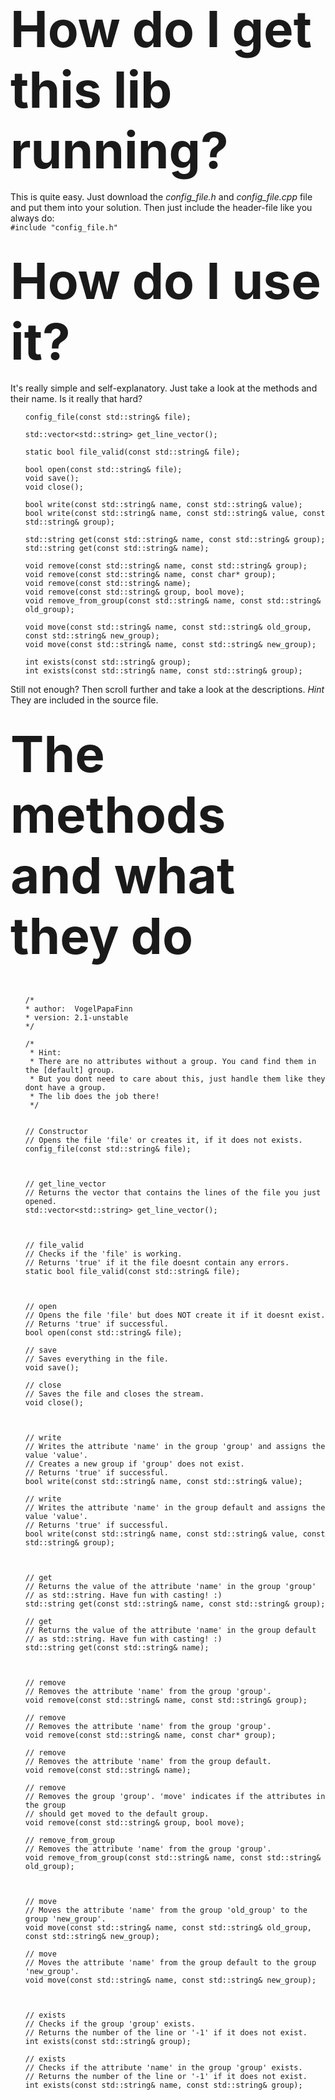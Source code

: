 <h2><font style="font-size:80px">How do I get this lib running?</font></h2>

<p>
  This is quite easy. Just download the <i>config_file.h</i> and <i>config_file.cpp</i> file and put them into your solution.
  Then just include the header-file like you always do:
  <br/><code>#include "config_file.h"</code>
</p>

<h2><font style="font-size:80px">How do I use it?</font></h2>

<p>
  It's really simple and self-explanatory. Just take a look at the methods and their name. Is it really that hard?
  
  <ul>
  
    config_file(const std::string& file);

    std::vector<std::string> get_line_vector();

    static bool file_valid(const std::string& file);
	
    bool open(const std::string& file);
    void save();
    void close();

    bool write(const std::string& name, const std::string& value);
    bool write(const std::string& name, const std::string& value, const std::string& group);

    std::string get(const std::string& name, const std::string& group);
    std::string get(const std::string& name);

    void remove(const std::string& name, const std::string& group);
    void remove(const std::string& name, const char* group);
    void remove(const std::string& name);
    void remove(const std::string& group, bool move);
    void remove_from_group(const std::string& name, const std::string& old_group);

    void move(const std::string& name, const std::string& old_group, const std::string& new_group);
    void move(const std::string& name, const std::string& new_group);

    int exists(const std::string& group);
    int exists(const std::string& name, const std::string& group);
  </ul>

  Still not enough? Then scroll further and take a look at the descriptions. *Hint* They are included in the source file.

  <h2><font style="font-size:80px">The methods and what they do</font></h2>

  <br/>

  <ul>

	/* 
	* author:  VogelPapaFinn
	* version: 2.1-unstable
	*/

	/*
	 * Hint:
	 * There are no attributes without a group. You cand find them in the [default] group.
	 * But you dont need to care about this, just handle them like they dont have a group.
	 * The lib does the job there!
	 */


	// Constructor
	// Opens the file 'file' or creates it, if it does not exists.
	config_file(const std::string& file);



	// get_line_vector
	// Returns the vector that contains the lines of the file you just opened.
	std::vector<std::string> get_line_vector();



	// file_valid
	// Checks if the 'file' is working.
	// Returns 'true' if it the file doesnt contain any errors.
	static bool file_valid(const std::string& file);



	// open
	// Opens the file 'file' but does NOT create it if it doesnt exist.
	// Returns 'true' if successful.
	bool open(const std::string& file);

	// save
	// Saves everything in the file.
	void save();

	// close
	// Saves the file and closes the stream.
	void close();



	// write
	// Writes the attribute 'name' in the group 'group' and assigns the value 'value'.
	// Creates a new group if 'group' does not exist.
	// Returns 'true' if successful.
	bool write(const std::string& name, const std::string& value);

	// write
	// Writes the attribute 'name' in the group default and assigns the value 'value'.
	// Returns 'true' if successful.
	bool write(const std::string& name, const std::string& value, const std::string& group);



	// get
	// Returns the value of the attribute 'name' in the group 'group'
	// as std::string. Have fun with casting! :)
	std::string get(const std::string& name, const std::string& group);

	// get
	// Returns the value of the attribute 'name' in the group default
	// as std::string. Have fun with casting! :)
	std::string get(const std::string& name);



	// remove
	// Removes the attribute 'name' from the group 'group'.
	void remove(const std::string& name, const std::string& group);

	// remove
	// Removes the attribute 'name' from the group 'group'.
	void remove(const std::string& name, const char* group);

	// remove
	// Removes the attribute 'name' from the group default.
	void remove(const std::string& name);

	// remove
	// Removes the group 'group'. 'move' indicates if the attributes in the group
	// should get moved to the default group.
	void remove(const std::string& group, bool move);

	// remove_from_group
	// Removes the attribute 'name' from the group 'group'.
	void remove_from_group(const std::string& name, const std::string& old_group);



	// move
	// Moves the attribute 'name' from the group 'old_group' to the group 'new_group'.
	void move(const std::string& name, const std::string& old_group, const std::string& new_group);

	// move
	// Moves the attribute 'name' from the group default to the group 'new_group'.
	void move(const std::string& name, const std::string& new_group);



	// exists
	// Checks if the group 'group' exists.
	// Returns the number of the line or '-1' if it does not exist.
	int exists(const std::string& group);

	// exists
	// Checks if the attribute 'name' in the group 'group' exists.
	// Returns the number of the line or '-1' if it does not exist.
	int exists(const std::string& name, const std::string& group);
  </ul>

